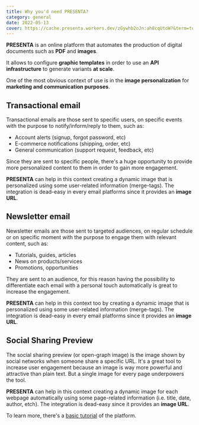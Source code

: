 ```yaml
---
title: Why you'd need PRESENTA?
category: general
date: 2022-05-13
cover: https://cache.presenta.workers.dev/zGywhb2oJn:ah8cqUtoW?&term=tool&title=Why%20you'd%20need%20PRESENTA%3F&subtitle=General
---
```


**PRESENTA** is an online platform that automates the production of digital documents such as **PDF** and **images**.

It allows to configure **graphic templates** in order to use an **API infrastructure** to generate variants **at scale**.

One of the most obvious context of use is in the **image personalization** for **marketing and communication purposes**.

## Transactional email

Transactional emails are those sent to specific users, on specific events with the purpose to notify/inform/reply to them, such as:

- Account alerts (signup, forgot password, etc)
- E-commerce notifications (shipping, order, etc)
- General communication (support request, feedback, etc)

Since they are sent to specific people, there's a huge opportunity to provide more personalized content to them in order to gain more engagement.

**PRESENTA** can help in this context creating a dynamic image that is personalized using some user-related information (merge-tags). The integration is dead-easy in every email platforms since it provides an **image URL**.

## Newsletter email

Newsletter emails are those sent to targeted audiences, on regular schedule or on specific moment with the purpose to engage them with relevant content, such as:

- Tutorials, guides, articles
- News on products/services
- Promotions, opportunities

They are sent to an audience, for this reason having the possibility to differentiate each email with a personal touch automatically is great to increase the engagement.

**PRESENTA** can help in this context too by creating a dynamic image that is personalized using some user-related information (merge-tags). The integration is dead-easy in every email platforms since it provides an **image URL**.

## Social Sharing Preview

The social sharing preview (or open-graph image) is the image shown by social networks when someone share a specific URL. 
It's a great tool to increase user engagement because an image is way more powerful and attractive than plain text. But a single image for every page underpowers the tool.

**PRESENTA** can help in this context creating a dynamic image for each webpage automatically using some page-related information (i.e. title, date, author, etch). The integration is dead-easy since it provides an **image URL**.

To learn more, there's a [basic tutorial](/blog/a-basic-introduction-to-presenta) of the platform.